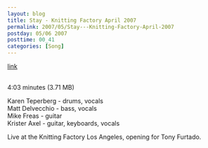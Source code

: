 ```yaml
---
layout: blog
title: Stay - Knitting Factory April 2007
permalink: 2007/05/Stay---Knitting-Factory-April-2007
postday: 05/06 2007
posttime: 00_41
categories: [Song]
---
```


<a href="http://kristeraxel.com/media/vault/Stay_KF_2007_APR.mp3">link</a>

<br />4:03 minutes (3.71 MB)<p>Karen Teperberg - drums, vocals<br />
Matt Delvecchio - bass, vocals<br />
Mike Freas - guitar<br />
Krister Axel - guitar, keyboards, vocals</p>
<p>Live at the Knitting Factory Los Angeles, opening for Tony Furtado.</p>
